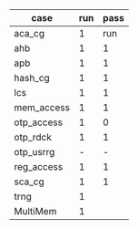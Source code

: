 
| case       | run | pass |
| ---------- | --- | ---- |
| aca_cg     | 1   | run  |
| ahb        | 1   | 1    |
| apb        | 1   | 1    |
| hash_cg    | 1   | 1    |
| lcs        | 1   | 1    |
| mem_access | 1   | 1    |
| otp_access | 1   | 0    |
| otp_rdck   | 1   | 1    |
| otp_usrrg  | -   | -    |
| reg_access | 1   | 1    |
| sca_cg     | 1   | 1    |
| trng       | 1   |      |
| MultiMem   | 1   |      |
